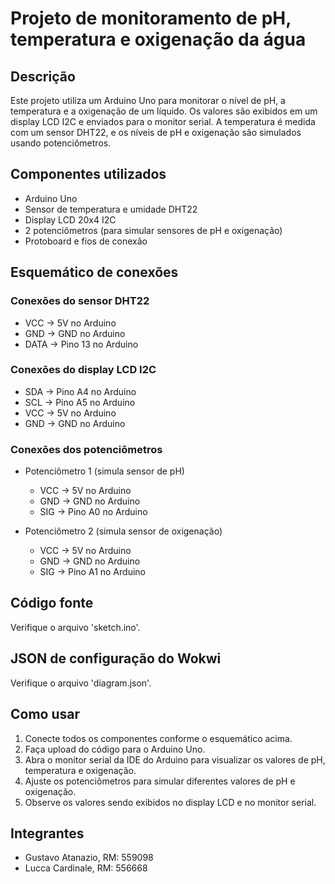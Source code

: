 # Projeto de monitoramento de pH, temperatura e oxigenação da água

## Descrição

Este projeto utiliza um Arduino Uno para monitorar o nível de pH, a temperatura e a oxigenação de um líquido. Os valores são exibidos em um display LCD I2C e enviados para o monitor serial. A temperatura é medida com um sensor DHT22, e os níveis de pH e oxigenação são simulados usando potenciômetros.

## Componentes utilizados

- Arduino Uno
- Sensor de temperatura e umidade DHT22
- Display LCD 20x4 I2C
- 2 potenciômetros (para simular sensores de pH e oxigenação)
- Protoboard e fios de conexão

## Esquemático de conexões

### Conexões do sensor DHT22

- VCC -> 5V no Arduino
- GND -> GND no Arduino
- DATA -> Pino 13 no Arduino

### Conexões do display LCD I2C

- SDA -> Pino A4 no Arduino
- SCL -> Pino A5 no Arduino
- VCC -> 5V no Arduino
- GND -> GND no Arduino

### Conexões dos potenciômetros

- Potenciômetro 1 (simula sensor de pH)
  - VCC -> 5V no Arduino
  - GND -> GND no Arduino
  - SIG -> Pino A0 no Arduino

- Potenciômetro 2 (simula sensor de oxigenação)
  - VCC -> 5V no Arduino
  - GND -> GND no Arduino
  - SIG -> Pino A1 no Arduino

## Código fonte
Verifique o arquivo 'sketch.ino'.

## JSON de configuração do Wokwi
Verifique o arquivo 'diagram.json'.

## Como usar

1. Conecte todos os componentes conforme o esquemático acima.
2. Faça upload do código para o Arduino Uno.
3. Abra o monitor serial da IDE do Arduino para visualizar os valores de pH, temperatura e oxigenação.
4. Ajuste os potenciômetros para simular diferentes valores de pH e oxigenação.
5. Observe os valores sendo exibidos no display LCD e no monitor serial.

## Integrantes

- Gustavo Atanazio, RM: 559098
- Lucca Cardinale, RM: 556668